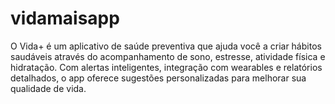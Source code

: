 # vidamaisapp
O Vida+ é um aplicativo de saúde preventiva que ajuda você a criar hábitos saudáveis através do acompanhamento de sono, estresse, atividade física e hidratação. Com alertas inteligentes, integração com wearables e relatórios detalhados, o app oferece sugestões personalizadas para melhorar sua qualidade de vida.
